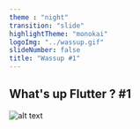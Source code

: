 ```yaml
---
theme : "night"
transition: "slide"
highlightTheme: "monokai"
logoImg: "../wassup.gif"
slideNumber: false
title: "Wassup #1"
---
```


## What's up Flutter ?  #1

![alt text](../wassup.gif "Wassup")